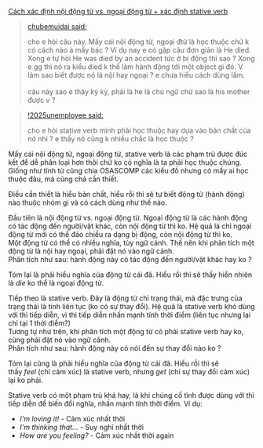 [Cách xác định nội động từ vs. ngoại động từ + xác định stative verb](https://voz.vn/t/thot-giai-%C4%91ap-ngu-phap-tu-vung-tieng-anh-co-ban-nang-cao.434811/page-86#post-34688180)

> [chubemuidai said:](https://voz.vn/goto/post?id=34430305)
>
> cho e hỏi câu này. Mấy cái nội động từ, ngoại đtừ là học thuộc chứ k có cách nào à mấy bác ? Ví dụ nay e có gặp câu đơn giản là He died. Xong e tự hỏi He was died by an accident tức ở bị động thì sao ? Xong e gg thì nó ra kiểu died k thể làm hành động tới một object gì đó. V làm sao biết được nó là nội hay ngoại ? e chưa hiểu cách dùng lắm.\
>\
> câu này sao e thây kỳ kỳ, phải là he là chủ ngữ chứ sao là his mother được v ?

> [!2025unemployee said:](https://voz.vn/goto/post?id=34687508)
>
> cho e hỏi stative verb mình phải học thuộc hay dựa vào bản chất của nó nhỉ ? e thấy nó cũng k nhiều chắc là học thuộc ?

Mấy cái nội động từ, ngoại động từ, stative verb là các phạm trù được đúc kết để dễ phân loại hơn thôi chứ ko có nghĩa là ta phải học thuộc chúng. Giống như tính từ cũng chia OSASCOMP các kiểu đồ nhưng có mấy ai học thuộc đâu, mà cũng chả cần thiết.

Điều cần thiết là hiểu bản chất, hiểu rồi thì sẽ tự biết động từ (hành động) nào thuộc nhóm gì và có cách dùng như thế nào.

Đầu tiên là nội động từ vs. ngoại động từ. Ngoại động từ là các hành động có tác động đến người/vật khác, còn nội động từ thì ko. Hệ quả là chỉ ngoại động từ mới có thể đảo chiều ra dạng bị động, còn nội động từ thì ko.\
Một động từ có thể có nhiều nghĩa, tùy ngữ cảnh. Thế nên khi phân tích một động từ là nội hay ngoại, phải đặt nó vào ngữ cảnh.\
Phân tích như sau: hành động này có tác động đến người/vật khác hay ko ?

Tóm lại là phải hiểu nghĩa của động từ cái đã. Hiểu rồi thì sẽ thấy hiển nhiên là *die* ko thể là ngoại động từ.

Tiếp theo là stative verb. Đây là động từ chỉ trạng thái, mà đặc trưng của trạng thái là tính liên tục (ko có sự thay đổi). Hệ quả là stative verb khó dùng với thì tiếp diễn, vì thì tiếp diễn nhấn mạnh tính thời điểm (liên tục nhưng lại chỉ tại 1 thời điểm?)\
Tương tự như trên, khi phân tích một động từ có phải stative verb hay ko, cũng phải đặt nó vào ngữ cảnh.\
Phân tích như sau: hành động này có nói đến sự thay đổi nào ko ?

Tóm lại cũng là phải hiểu nghĩa của động từ cái đã. Hiểu rồi thì sẽ thấy *feel* (chỉ cảm xúc) là stative verb, nhưng *get* (chỉ sự thay đổi cảm xúc) lại ko phải.

Stative verb có một phạm trù khá hay, là khi chúng cố tình được dùng với thì tiếp diễn để biến đổi nghĩa, nhấn mạnh tính thời điểm. Ví dụ:

-   *I'm loving it!* - Cảm xúc nhất thời
-   *I'm thinking that...* - Suy nghĩ nhất thời
-   *How are you feeling?* - Cảm xúc nhất thời again